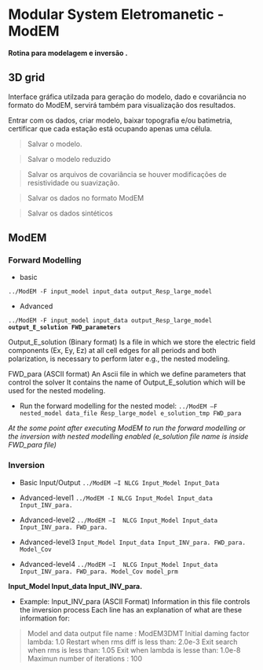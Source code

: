 # Modular System Eletromanetic - ModEM
**Rotina para modelagem e inversão .**


## 3D grid
Interface gráfica utilzada para geração do modelo, dado e covariância no formato do ModEM, servirá também para visualização dos resultados.

Entrar com os dados, criar modelo, baixar topografia e/ou batimetria, certificar que cada estação está ocupando apenas uma célula.
> Salvar o modelo.

> Salvar o modelo reduzido

> Salvar os arquivos de covariância se houver modificações de resistividade ou suavização.

> Salvar os dados no formato ModEM

> Salvar os dados sintéticos

## ModEM

### Forward Modelling
* basic

`../ModEM -F input_model input_data output_Resp_large_model`

* Advanced

`../ModEM -F input_model input_data output_Resp_large_model` **`output_E_solution FWD_parameters`**

Output_E_solution (Binary format)
Is a file in which we store the electric field components (Ex, Ey, Ez) at all cell edges for all periods and both polarization,
is necessary to perform later e.g., the nested modeling.

FWD_para (ASCII format)
An Ascii file in which we define parameters that control the solver 
It contains the name of Output_E_solution which will be used for the nested modeling.

* Run the forward modelling for the nested model:
`../ModEM –F nested_model data_file Resp_large_model e_solution_tmp FWD_para`

*At the some point after executing ModEM to run the forward modelling or the inversion with nested modelling enabled (e_solution file name is inside FWD_para file)*

### Inversion

* Basic Input/Output
`../ModEM –I NLCG Input_Model Input_Data`
 
* Advanced-level1
`../ModEM -I NLCG Input_Model Input_data Input_INV_para.`
 
* Advanced-level2
`../ModEM –I  NLCG Input_Model Input_data Input_INV_para. FWD_para.`
 
* Advanced-level3
`Input_Model Input_data Input_INV_para. FWD_para. Model_Cov`
 
* Advanced-level4
`../ModEM –I  NLCG Input_Model Input_data Input_INV_para. FWD_para. Model_Cov model_prm`
 

**Input_Model Input_data Input_INV_para.**
* Example: Input_INV_para (ASCII Format)
Information in this file controls the inversion process
Each line has an explanation of what are these information for:

> Model and data output file name : ModEM3DMT
> Initial daming factor lambda: 1.0
> Restart when rms diff is less than: 2.0e-3
> Exit search when rms is less than: 1.05
> Exit when lambda is lesse than: 1.0e-8
> Maximun number of iterations : 100

